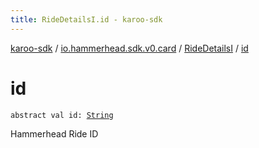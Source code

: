 ```yaml
---
title: RideDetailsI.id - karoo-sdk
---
```


[karoo-sdk](../../index.html) / [io.hammerhead.sdk.v0.card](../index.html) / [RideDetailsI](index.html) / [id](./id.html)

# id

`abstract val id: `[`String`](https://kotlinlang.org/api/latest/jvm/stdlib/kotlin/-string/index.html)

Hammerhead Ride ID

